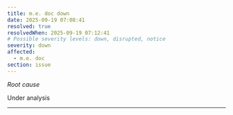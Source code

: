 ```yaml
---
title: m.e. doc down
date: 2025-09-19 07:08:41
resolved: true
resolvedWhen: 2025-09-19 07:12:41
# Possible severity levels: down, disrupted, notice
severity: down
affected:
  - m.e. doc
section: issue
---
```


*Root cause*

Under analysis

---


